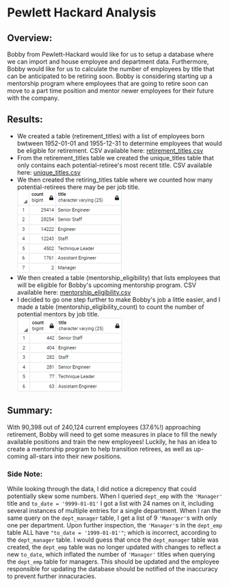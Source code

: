 # Pewlett Hackard Analysis

## Overview:
Bobby from Pewlett-Hackard would like for us to setup a database where we can import and house employee and department data. Furthermore, Bobby would like for us to calculate the number of employees by title that can be anticipated to be retiring soon. Bobby is considering starting up a mentorship program where employees that are going to retire soon can move to a part time position and mentor newer employees for their future with the company.

## Results:
 - We created a table (retirement_titles) with a list of employees born bwtween 1952-01-01 and 1955-12-31 to determine employees that would be eligible for retirement. CSV available here: [retirement_titles.csv](Data/retirement_titles.csv)  
 - From the retirement_titles table we created the unique_titles table that only contains each potential-retiree's most recent title. CSV available here: [unique_titles.csv](Data/unique_titles.csv)  
 - We then created the retiring_titles table where we counted how many potential-retirees there may be per job title.  
   ![Number Retiring by Title](Resources/retiring_titles.png)  
 - We then created a table (mentorship_eligibility) that lists employees that will be eligible for Bobby's upcoming mentorship program. CSV available here: [mentorship_eligibility.csv](Data/mentorship_eligibility.csv)  
 - I decided to go one step further to make Bobby's job a little easier, and I made a table (mentorship_eligibility_count) to count the number of potential mentors by job title.  
   ![mentorship_eligibility_count](Resources/mentorship_eligibility_count.png)  

## Summary:
With 90,398 out of 240,124 current employees (37.6%!) approaching retirement, Bobby will need to get some measures in place to fill the newly available positions and train the new employees! Luckily, he has an idea to create a mentorship program to help transition retirees, as well as up-coming all-stars into their new positions.

### Side Note:
While looking through the data, I did notice a dicrepency that could potentially skew some numbers. When I queried `dept_emp` with the `'Manager'` title and `to_date = '9999-01-01'` I got a list with 24 names on it, including several instances of multiple entries for a single department. When I ran the same query on the `dept_manager` table, I get a list of 9 `'Manager'`s with only one per department. Upon further inspection, the `'Manager'`s in the `dept_emp` table ALL have `"to_date = '1999-01-01'"`; which is incorrect, according to the `dept_manager` table. I would guess that once the `dept_manager` table was created, the `dept_emp` table was no longer updated with changes to reflect a new `to_date`, which inflated the number of `'Manager'` titles when querying the `dept_emp` table for managers. This should be updated and the employee responsible for updating the database should be notified of the inaccuracy to prevent further innacuracies.

